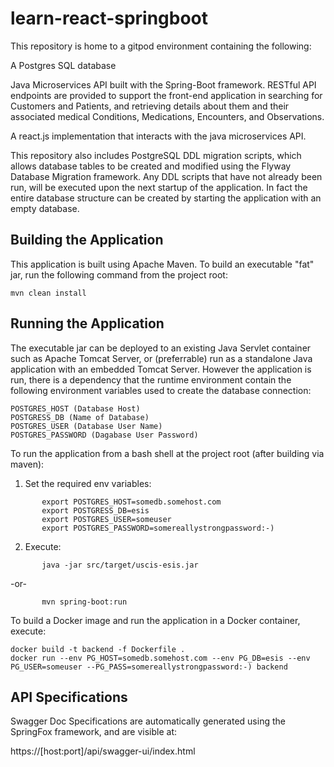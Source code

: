# learn-react-springboot

This repository is home to a gitpod environment containing the following:

A Postgres SQL database

Java Microservices API built with the Spring-Boot framework.  RESTful API endpoints are provided to support the front-end application in searching for Customers and Patients, and retrieving details about them and their associated medical Conditions, Medications, Encounters, and Observations.  

A react.js implementation that interacts with the java microservices API.

This repository also includes PostgreSQL DDL migration scripts, which allows database tables to be created and modified using the Flyway Database Migration framework. Any DDL scripts that have not already been run, will be executed upon the next startup of the application.  In fact the entire database structure can be created by starting the application with an empty database.


## Building the Application

This application is built using Apache Maven.  To build an executable "fat" jar, run the following command from the project root:

`mvn clean install`

## Running the Application

The executable jar can be deployed to an existing Java Servlet container such as Apache Tomcat Server, or (preferrable) run as a standalone Java application with an embedded Tomcat Server.  However the application is run, there is a dependency that the runtime environment contain the following environment variables used to create the database connection:
```
POSTGRES_HOST (Database Host)
POSTGRESS_DB (Name of Database)
POSTGRES_USER (Database User Name)
POSTGRES_PASSWORD (Dagabase User Password)
```

To run the application from a bash shell at the project root (after building via maven):

1) Set the required env variables:

```
       export POSTGRES_HOST=somedb.somehost.com
       export POSTGRESS_DB=esis
       export POSTGRES_USER=someuser
       export POSTGRES_PASSWORD=somereallystrongpassword:-)
```       

2) Execute:

```    
       java -jar src/target/uscis-esis.jar
```       

-or-

```       
       mvn spring-boot:run
```

To build a Docker image and run the application in a Docker container, execute:

```
docker build -t backend -f Dockerfile .
docker run --env PG_HOST=somedb.somehost.com --env PG_DB=esis --env PG_USER=someuser --PG_PASS=somereallystrongpassword:-) backend

```

## API Specifications

Swagger Doc Specifications are automatically generated using the SpringFox framework, and are visible at:

https://[host:port]/api/swagger-ui/index.html
